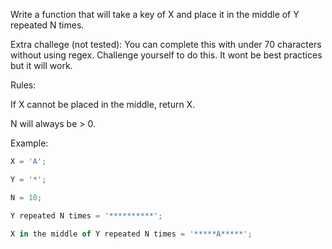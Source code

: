 Write a function that will take a key of X and place it in the middle of Y repeated N times.

Extra challege (not tested): You can complete this with under 70 characters without using regex.  Challenge yourself to do this. It wont be best practices but it will work.

Rules:

If X cannot be placed in the middle, return X.

N will always be > 0.


Example:

```javascript
X = 'A';

Y = '*';

N = 10;

Y repeated N times = '**********';

X in the middle of Y repeated N times = '*****A*****';
```

